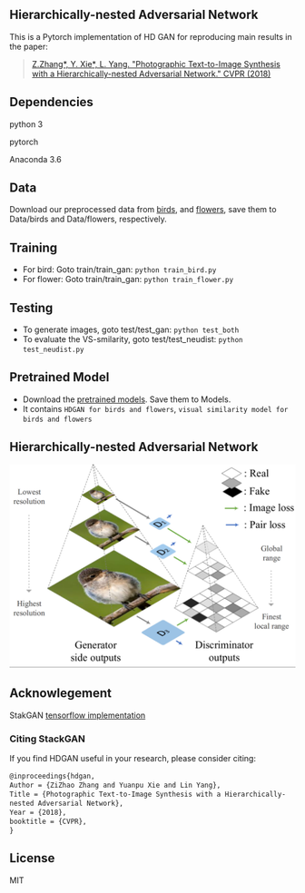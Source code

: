 ## Hierarchically-nested Adversarial Network

This is a Pytorch implementation of HD GAN for reproducing main results in the paper:
> [Z.Zhang*, Y. Xie*, L. Yang. "Photographic Text-to-Image Synthesis with a Hierarchically-nested Adversarial Network." CVPR (2018)](link)


## Dependencies
python 3

pytorch

Anaconda 3.6


## Data
Download our preprocessed data from [birds](https://www.dropbox.com/sh/v0vcgwue2nkwgrf/AACxoRYTAAacmPVfEvY-eDzia?dl=0), and [flowers](https://www.dropbox.com/sh/g8rmz41xblaszb1/AABPNtIcLu1fKNoBsJTHJTIKa?dl=0), save them to Data/birds and Data/flowers, respectively.

## Training
- For bird: Goto train/train_gan:    `python train_bird.py`
- For flower: Goto train/train_gan:  `python train_flower.py`

## Testing
- To generate images, goto test/test_gan:   `python test_both`
- To evaluate the VS-smilarity, goto test/test_neudist: `python test_neudist.py`

## Pretrained Model
- Download the [pretrained models](https://www.dropbox.com/sh/lpzsvwabkw8d26g/AADFRKpTvbylhl0Q3PH78qzha?dl=0).
Save them to Models.
- It contains `HDGAN for birds and flowers`,  `visual similarity model for birds and flowers`

## Hierarchically-nested Adversarial Network

![Discriminator Diagram](/Figures/disc.png)

## Acknowlegement
StakGAN [tensorflow implementation](https://github.com/hanzhanggit/StackGAN)

### Citing StackGAN
If you find HDGAN useful in your research, please consider citing:

```
@inproceedings{hdgan,
Author = {ZiZhao Zhang and Yuanpu Xie and Lin Yang},
Title = {Photographic Text-to-Image Synthesis with a Hierarchically-nested Adversarial Network},
Year = {2018},
booktitle = {CVPR},
}
```

## License
MIT

